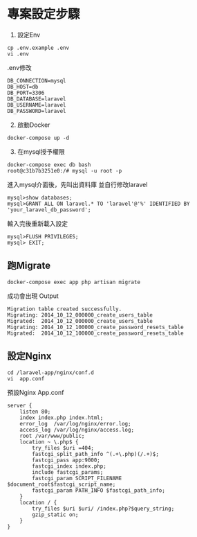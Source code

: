 # 專案設定步驟

1. 設定Env
```
cp .env.example .env
vi .env
```

.env修改
```
DB_CONNECTION=mysql
DB_HOST=db
DB_PORT=3306
DB_DATABASE=laravel
DB_USERNAME=laravel
DB_PASSWORD=laravel
```

2. 啟動Docker
```
docker-compose up -d
```

3. 在mysql授予權限
```
docker-compose exec db bash
root@c31b7b3251e0:/# mysql -u root -p
```
進入mysql介面後，先叫出資料庫
並自行修改laravel
```
mysql>show databases;
mysql>GRANT ALL ON laravel.* TO 'laravel'@'%' IDENTIFIED BY 'your_laravel_db_password';
```

輸入完後重新載入設定
```
mysql>FLUSH PRIVILEGES;
mysql> EXIT;
```

## 跑Migrate

```
docker-compose exec app php artisan migrate
```
成功會出現 Output
```
Migration table created successfully.
Migrating: 2014_10_12_000000_create_users_table
Migrated:  2014_10_12_000000_create_users_table
Migrating: 2014_10_12_100000_create_password_resets_table
Migrated:  2014_10_12_100000_create_password_resets_table
```


## 設定Nginx
```
cd /laravel-app/nginx/conf.d
vi  app.conf
```
預設Nginx App.conf
```
server {
    listen 80;
    index index.php index.html;
    error_log  /var/log/nginx/error.log;
    access_log /var/log/nginx/access.log;
    root /var/www/public;
    location ~ \.php$ {
        try_files $uri =404;
        fastcgi_split_path_info ^(.+\.php)(/.+)$;
        fastcgi_pass app:9000;
        fastcgi_index index.php;
        include fastcgi_params;
        fastcgi_param SCRIPT_FILENAME $document_root$fastcgi_script_name;
        fastcgi_param PATH_INFO $fastcgi_path_info;
    }
    location / {
        try_files $uri $uri/ /index.php?$query_string;
        gzip_static on;
    }
}
```




